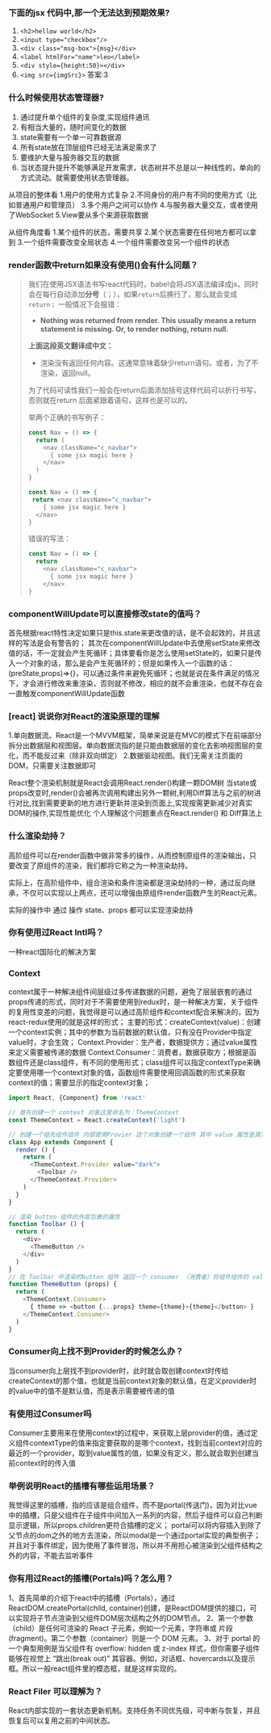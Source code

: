 ### 下面的jsx 代码中,那一个无法达到预期效果?
1. `<h2>hellow world</h2>`
2. `<input type="checkbox"/>`
3. `<div class="msg-box">{msg}</div>`
4. `<label htmlFor="name">leo</label>`
5. `<div style={height:50}></div>`
6. `<img src={imgSrc}>`
答案:3

### 什么时候使用状态管理器?
1. 通过提升单个组件的复杂度,实现组件通讯
2. 有相当大量的，随时间变化的数据
3. state需要有一个单一可靠数据源
4. 所有state放在顶层组件已经无法满足需求了
5. 要维护大量与服务器交互的数据
6. 当状态提升提升不能够满足开发需求，状态树并不总是以一种线性的，单向的方式流动。就需要使用状态管理器。

从项目的整体看
1.用户的使用方式复杂
2.不同身份的用户有不同的使用方式（比如普通用户和管理员）
3.多个用户之间可以协作
4.与服务器大量交互，或者使用了WebSocket
5.View要从多个来源获取数据

从组件角度看
1.某个组件的状态，需要共享
2.某个状态需要在任何地方都可以拿到
3.一个组件需要改变全局状态
4.一个组件需要改变另一个组件的状态

### render函数中return如果没有使用()会有什么问题？

> 我们在使用JSX语法书写react代码时，babel会将JSX语法编译成js，同时会在每行自动添加**分号**（；），如果`return`后换行了，那么就会变成 `return；` 一般情况下会报错：
> 
> * **Nothing was returned from render. This usually means a return statement is missing. Or, to render nothing, return null.**
> 
> **上面这段英文翻译成中文：**
> 
> * 渲染没有返回任何内容。这通常意味着缺少return语句。或者，为了不渲染，返回null。
> 
> 为了代码可读性我们一般会在return后面添加括号这样代码可以折行书写，否则就在return 后面紧跟着语句，这样也是可以的。
> 
> 举两个正确的书写例子：
> 
> ```js
> const Nav = () => {
>   return (
>     <nav className="c_navbar">
>       { some jsx magic here }
>     </nav>
>   )
> }
> 
> const Nav = () => {
>  return <nav className="c_navbar">
>     { some jsx magic here }
>   </nav>
> }
> ```
> 
> 错误的写法：
> 
> ```js
> const Nav = () => {
>   return
>     <nav className="c_navbar">
>       { some jsx magic here }
>     </nav>
> }
> ```



### componentWillUpdate可以直接修改state的值吗？

首先根据react特性决定如果只是this.state来更改值的话，是不会起效的，并且这样的写法是会有警告的；
其次在componentWillUpdate中去使用setState来修改值的话，不一定就会产生死循环；具体要看你是怎么使用setState的，如果只是传入一个对象的话，那么是会产生死循环的；但是如果传入一个函数的话：(preState,props)=>{}，可以通过条件来避免死循环；也就是说在条件满足的情况下，才会进行修改来重渲染，否则就不修改，相应的就不会重渲染，也就不存在会一直触发componentWillUpdate函数


### [react] 说说你对React的渲染原理的理解

1.单向数据流。React是一个MVVM框架，简单来说是在MVC的模式下在前端部分拆分出数据层和视图层。单向数据流指的是只能由数据层的变化去影响视图层的变化，而不能反过来（除非双向绑定）
2.数据驱动视图。我们无需关注页面的DOM，只需要关注数据即可

React整个渲染机制就是React会调用React.render()构建一颗DOM树
当state或props改变时,render()会被再次调用构建出另外一颗树,利用Diff算法与之前的树进行对比,找到需要更新的地方进行更新并渲染到页面上,实现按需更新减少对真实DOM的操作,实现性能优化
个人理解这个问题重点在React.render() 和 Diff算法上


### 什么渲染劫持？
高阶组件可以在render函数中做非常多的操作，从而控制原组件的渲染输出，只要改变了原组件的渲染，我们都将它称之为一种渲染劫持。

实际上，在高阶组件中，组合渲染和条件渲染都是渲染劫持的一种，通过反向继承，不仅可以实现以上两点，还可以增强由原组件render函数产生的React元素。

实际的操作中 通过 操作 state、props 都可以实现渲染劫持



### 你有使用过React Intl吗？
一种react国际化的解决方案


### Context
context属于一种解决组件间层级过多传递数据的问题，避免了层层嵌套的通过props传递的形式，同时对于不需要使用到redux时，是一种解决方案，关于组件的复用性变差的问题，我觉得是可以通过高阶组件和context配合来解决的，因为react-redux使用的就是这样的形式；
主要的形式：createContext(value)：创建一个context实例；其中的参数为当前数据的默认值，只有没在Provider中指定value时，才会生效；
Context.Provider：生产者，数据提供方；通过value属性来定义需要被传递的数据
Context.Consumer：消费者，数据获取方；根据是函数组件还是class组件，有不同的使用形式；class组件可以指定contextType来确定要使用哪一个context对象的值，函数组件需要使用回调函数的形式来获取context的值；需要显示的指定context对象；


```js
import React, {Component} from 'react'

// 首先创建一个 context 对象这里命名为：ThemeContext
const ThemeContext = React.createContext('light')

// 创建一个祖先组件组件 内部使用Provier 这个对象创建一个组件 其中 value 属性是真实传递的属性
class App extends Component {
  render () {
    return (
      <ThemeContext.Provider value="dark">
        <Toolbar />
      </ThemeContext.Provider>
    )
  }
}

// 渲染 button 组件的外层包裹的属性
function Toolbar () {
  return (
    <div>
      <ThemeButton />
    </div>
  )
}
// 在 Toolbar 中渲染的button 组件 返回一个 consumer （消费者）将组件组件的 value 值跨组件传递给 // ThemeButton 组件
function ThemeButton (props) {
  return (
    <ThemeContext.Consumer>
      { theme => <button {...props} theme={theme}>{theme}</button> }
    </ThemeContext.Consumer>
  )
}
```

### Consumer向上找不到Provider的时候怎么办？

当consumer向上层找不到provider时，此时就会取创建context时传给createContext的那个值，也就是当前context对象的默认值，在定义provider时的value中的值不是默认值，而是表示需要被传递的值

### 有使用过Consumer吗
Consumer主要用来在使用context的过程中，来获取上层provider的值，通过定义组件contextType的值来指定要获取的是哪个context，找到当前context对应的最近的一个provider，取到value属性的值，如果没有定义，那么就会取到创建当前context时的传入值

### 举例说明React的插槽有哪些运用场景？
我觉得这里的插槽，指的应该是组合组件，而不是portal(传送门)，因为对比vue中的插槽，只是父组件在子组件中间加入一系列的内容，然后子组件可以自己判断显示逻辑，所以props.children更符合插槽的定义；
portal可以将内容插入到除了父节点的dom之外的地方去渲染，所以modal是一个通过portal实现的典型例子；并且对于事件绑定，因为使用了事件冒泡，所以并不用担心被渲染到父组件结构之外的内容，不能去监听事件

### 你有用过React的插槽(Portals)吗？怎么用？
1、首先简单的介绍下react中的插槽（Portals），通过ReactDOM.createPortal(child, container)创建，是ReactDOM提供的接口，可以实现将子节点渲染到父组件DOM层次结构之外的DOM节点。
2、第一个参数（child）是任何可渲染的 React 子元素，例如一个元素，字符串或 片段(fragment)。第二个参数（container）则是一个 DOM 元素。
3、对于 portal 的一个典型用例是当父组件有 overflow: hidden 或 z-index 样式，但你需要子组件能够在视觉上 “跳出(break out)” 其容器。例如，对话框、hovercards以及提示框。所以一般react组件里的模态框，就是这样实现的。

### React Filer 可以理解为？
React内部实现的一套状态更新机制。支持任务不同优先级，可中断与恢复，并且恢复后可以复用之前的中间状态。